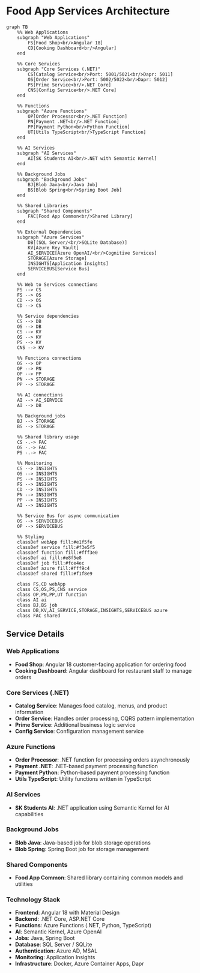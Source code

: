 # Food App Services Architecture

```mermaid
graph TB
    %% Web Applications
    subgraph "Web Applications"
        FS[Food Shop<br/>Angular 18]
        CD[Cooking Dashboard<br/>Angular]
    end

    %% Core Services
    subgraph "Core Services (.NET)"
        CS[Catalog Service<br/>Port: 5001/5021<br/>Dapr: 5011]
        OS[Order Service<br/>Port: 5002/5022<br/>Dapr: 5012]
        PS[Prime Service<br/>.NET Core]
        CNS[Config Service<br/>.NET Core]
    end

    %% Functions
    subgraph "Azure Functions"
        OP[Order Processor<br/>.NET Function]
        PN[Payment .NET<br/>.NET Function]
        PP[Payment Python<br/>Python Function]
        UT[Utils TypeScript<br/>TypeScript Function]
    end

    %% AI Services
    subgraph "AI Services"
        AI[SK Students AI<br/>.NET with Semantic Kernel]
    end

    %% Background Jobs
    subgraph "Background Jobs"
        BJ[Blob Java<br/>Java Job]
        BS[Blob Spring<br/>Spring Boot Job]
    end

    %% Shared Libraries
    subgraph "Shared Components"
        FAC[Food App Common<br/>Shared Library]
    end

    %% External Dependencies
    subgraph "Azure Services"
        DB[(SQL Server/<br/>SQLite Database)]
        KV[Azure Key Vault]
        AI_SERVICE[Azure OpenAI/<br/>Cognitive Services]
        STORAGE[Azure Storage]
        INSIGHTS[Application Insights]
        SERVICEBUS[Service Bus]
    end

    %% Web to Services connections
    FS --> CS
    FS --> OS
    CD --> OS
    CD --> CS

    %% Service dependencies
    CS --> DB
    OS --> DB
    CS --> KV
    OS --> KV
    PS --> KV
    CNS --> KV

    %% Functions connections
    OS --> OP
    OP --> PN
    OP --> PP
    PN --> STORAGE
    PP --> STORAGE

    %% AI connections
    AI --> AI_SERVICE
    AI --> DB

    %% Background jobs
    BJ --> STORAGE
    BS --> STORAGE

    %% Shared library usage
    CS -.-> FAC
    OS -.-> FAC
    PS -.-> FAC

    %% Monitoring
    CS --> INSIGHTS
    OS --> INSIGHTS
    PS --> INSIGHTS
    FS --> INSIGHTS
    CD --> INSIGHTS
    PN --> INSIGHTS
    PP --> INSIGHTS
    AI --> INSIGHTS

    %% Service Bus for async communication
    OS --> SERVICEBUS
    OP --> SERVICEBUS

    %% Styling
    classDef webApp fill:#e1f5fe
    classDef service fill:#f3e5f5
    classDef function fill:#fff3e0
    classDef ai fill:#e8f5e8
    classDef job fill:#fce4ec
    classDef azure fill:#fff9c4
    classDef shared fill:#f1f8e9

    class FS,CD webApp
    class CS,OS,PS,CNS service
    class OP,PN,PP,UT function
    class AI ai
    class BJ,BS job
    class DB,KV,AI_SERVICE,STORAGE,INSIGHTS,SERVICEBUS azure
    class FAC shared
```

## Service Details

### Web Applications

- **Food Shop**: Angular 18 customer-facing application for ordering food
- **Cooking Dashboard**: Angular dashboard for restaurant staff to manage orders

### Core Services (.NET)

- **Catalog Service**: Manages food catalog, menus, and product information
- **Order Service**: Handles order processing, CQRS pattern implementation
- **Prime Service**: Additional business logic service
- **Config Service**: Configuration management service

### Azure Functions

- **Order Processor**: .NET function for processing orders asynchronously
- **Payment .NET**: .NET-based payment processing function
- **Payment Python**: Python-based payment processing function
- **Utils TypeScript**: Utility functions written in TypeScript

### AI Services

- **SK Students AI**: .NET application using Semantic Kernel for AI capabilities

### Background Jobs

- **Blob Java**: Java-based job for blob storage operations
- **Blob Spring**: Spring Boot job for storage management

### Shared Components

- **Food App Common**: Shared library containing common models and utilities

### Technology Stack

- **Frontend**: Angular 18 with Material Design
- **Backend**: .NET Core, ASP.NET Core
- **Functions**: Azure Functions (.NET, Python, TypeScript)
- **AI**: Semantic Kernel, Azure OpenAI
- **Jobs**: Java, Spring Boot
- **Database**: SQL Server / SQLite
- **Authentication**: Azure AD, MSAL
- **Monitoring**: Application Insights
- **Infrastructure**: Docker, Azure Container Apps, Dapr
